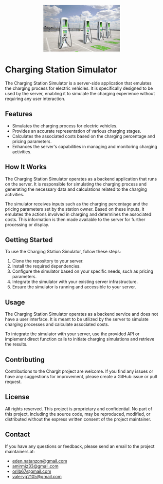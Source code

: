 <p align="center">
    <img width="50%" src="./src/main/resources/images/chargingStations.jpg">
</p>

# Charging Station Simulator

The Charging Station Simulator is a server-side application that emulates the charging process for electric vehicles. It is specifically designed to be used by the server, enabling it to simulate the charging experience without requiring any user interaction.

## Features

- Simulates the charging process for electric vehicles.
- Provides an accurate representation of various charging stages.
- Calculates the associated costs based on the charging percentage and pricing parameters.
- Enhances the server's capabilities in managing and monitoring charging activities.

## How It Works

The Charging Station Simulator operates as a backend application that runs on the server. It is responsible for simulating the charging process and generating the necessary data and calculations related to the charging activities.

The simulator receives inputs such as the charging percentage and the pricing parameters set by the station owner. Based on these inputs, it emulates the actions involved in charging and determines the associated costs. This information is then made available to the server for further processing or display.

## Getting Started

To use the Charging Station Simulator, follow these steps:

1. Clone the repository to your server.
2. Install the required dependencies.
3. Configure the simulator based on your specific needs, such as pricing parameters.
4. Integrate the simulator with your existing server infrastructure.
5. Ensure the simulator is running and accessible to your server.

## Usage

The Charging Station Simulator operates as a backend service and does not have a user interface. It is meant to be utilized by the server to simulate charging processes and calculate associated costs.

To integrate the simulator with your server, use the provided API or implement direct function calls to initiate charging simulations and retrieve the results.

## Contributing

Contributions to the Chargit project are welcome. If you find any issues or have any suggestions for improvement, please create a GitHub issue or pull request.

## License

All rights reserved. This project is proprietary and confidential. No part of this project, including the source code, may be reproduced, modified, or distributed without the express written consent of the project maintainer.

## Contact

If you have any questions or feedback, please send an email to the project maintainers at:
- eden.natanzon@gmail.com
- amirmiz33@gmail.com
- orilb67@gmail.com
- valeryg2105@gmail.com
